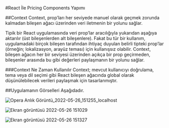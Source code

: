#React İle Pricing Components Yapımı 

##Context
Context, prop’ları her seviyede manuel olarak geçmek zorunda kalmadan bileşen ağacı üzerinden veri iletmenin bir yolunu sağlar.

Tipik bir React uygulamasında veri prop’lar aracılığıyla yukarıdan aşağıya aktarılır (üst bileşenlerden alt bileşenlere). Fakat bu tür bir kullanım, uygulamadaki birçok bileşen tarafından ihtiyaç duyulan belirli tipteki prop’lar (örneğin; lokalizasyon, arayüz teması) için kullanışsız olabilir. Context, bileşen ağacın her bir seviyesi üzerinden açıkça bir prop geçirmeden, bileşenler arasında bu gibi değerleri paylaşmanın bir yolunu sağlar.

###Context Ne Zaman Kullanılır
Context; mevcut kullanıcıyı doğrulama, tema veya dil seçimi gibi React bileşen ağacında global olarak düşünülebilecek verileri paylaşmak için tasarlanmıştır.

##Uygulamanın Görselleri Aşağıdadır.

![Opera Anlık Görüntü_2022-05-26_151255_localhost](https://user-images.githubusercontent.com/86740875/170489349-5ee52e02-52c4-48e2-8182-cec4abc6bf8e.png)

![Ekran görüntüsü 2022-05-26 151029](https://user-images.githubusercontent.com/86740875/170489347-49a30ab1-26d2-4701-8b50-8b516a73c987.png)

![Ekran görüntüsü 2022-05-26 151327](https://user-images.githubusercontent.com/86740875/170489351-d2754da6-488a-4179-8ab6-18446d0c9139.png)

